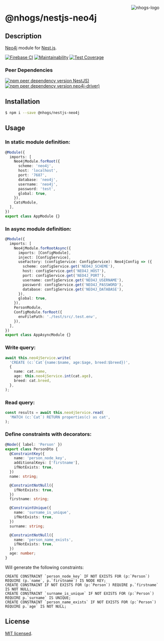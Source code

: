<a href="https://nhogs.com"><img src="https://nhogs.com/nhogs_64.png" align="right" alt="nhogs-logo" title="NHOGS Interactive"></a>

# @nhogs/nestjs-neo4j

## Description

[Neo4j](https://neo4j.com/) module for [Nest.js](https://github.com/nestjs/nest).

[![Firebase CI](https://github.com/nhogs/nestjs-neo4j/actions/workflows/e2e-test.yml/badge.svg)](https://github.com/Nhogs/nestjs-neo4j/actions/workflows/e2e-test.yml)
[![Maintainability](https://api.codeclimate.com/v1/badges/2de17798cf9b4d9cfd83/maintainability)](https://codeclimate.com/github/Nhogs/nestjs-neo4j/maintainability)
[![Test Coverage](https://api.codeclimate.com/v1/badges/2de17798cf9b4d9cfd83/test_coverage)](https://codeclimate.com/github/Nhogs/nestjs-neo4j/test_coverage)

### Peer Dependencies

[![npm peer dependency version NestJS)](https://img.shields.io/npm/dependency-version/@nhogs/nestjs-neo4j/peer/@nestjs/core?label=Nestjs&logo=nestjs&logoColor=e0234e)](https://github.com/nestjs/nest)
[![npm peer dependency version neo4j-driver)](https://img.shields.io/npm/dependency-version/@nhogs/nestjs-neo4j/peer/neo4j-driver?label=neo4j-driver&logo=neo4j)](https://github.com/neo4j/neo4j-javascript-driver)

## Installation

```bash
$ npm i --save @nhogs/nestjs-neo4j
```

## Usage

### In static module definition:

```typescript
@Module({
  imports: [
    Neo4jModule.forRoot({
      scheme: 'neo4j',
      host: 'localhost',
      port: '7687',
      database: 'neo4j',
      username: 'neo4j',
      password: 'test',
      global: true,
    }),
    CatsModule,
  ],
})
export class AppModule {}
```

### In async module definition:

```typescript
@Module({
  imports: [
    Neo4jModule.forRootAsync({
      imports: [ConfigModule],
      inject: [ConfigService],
      useFactory: (configService: ConfigService): Neo4jConfig => ({
        scheme: configService.get('NEO4J_SCHEME'),
        host: configService.get('NEO4J_HOST'),
        port: configService.get('NEO4J_PORT'),
        username: configService.get('NEO4J_USERNAME'),
        password: configService.get('NEO4J_PASSWORD'),
        database: configService.get('NEO4J_DATABASE'),
      }),
      global: true,
    }),
    PersonModule,
    ConfigModule.forRoot({
      envFilePath: './test/src/.test.env',
    }),
  ],
})
export class AppAsyncModule {}
```

### Write query:

```typescript
await this.neo4jService.write(
  'CREATE (c:`Cat`{name:$name, age:$age, breed:$breed})',
  {
    name: cat.name,
    age: this.neo4jService.int(cat.age),
    breed: cat.breed,
  },
);
```

### Read query:

```typescript
const results = await this.neo4jService.read(
  'MATCH (c:`Cat`) RETURN properties(c) as cat',
);
```

### Define constraints with decorators:

```typescript
@Node({ label: 'Person' })
export class PersonDto {
  @ConstraintKey({
    name: 'person_node_key',
    additionalKeys: ['firstname'],
    ifNotExists: true,
  })
  name: string;

  @ConstraintNotNull({
    ifNotExists: true,
  })
  firstname: string;

  @ConstraintUnique({
    name: 'surname_is_unique',
    ifNotExists: true,
  })
  surname: string;

  @ConstraintNotNull({
    name: 'person_name_exists',
    ifNotExists: true,
  })
  age: number;
}
```

Will generate the following constraints:

```cypher
CREATE CONSTRAINT `person_node_key` IF NOT EXISTS FOR (p:`Person`) REQUIRE (p.`name`, p.`firstname`) IS NODE KEY;
CREATE CONSTRAINT IF NOT EXISTS FOR (p:`Person`) REQUIRE p.`firstname` IS NOT NULL;
CREATE CONSTRAINT `surname_is_unique` IF NOT EXISTS FOR (p:`Person`) REQUIRE p.`surname` IS UNIQUE;
CREATE CONSTRAINT `person_name_exists` IF NOT EXISTS FOR (p:`Person`) REQUIRE p.`age` IS NOT NULL;
```

## License

[MIT licensed](LICENSE).
